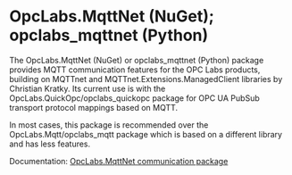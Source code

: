 OpcLabs.MqttNet (NuGet); opclabs_mqttnet (Python)
=================================================

The OpcLabs.MqttNet (NuGet) or opclabs_mqttnet (Python) package provides MQTT communication features for the OPC Labs products, building on MQTTnet and 
MQTTnet.Extensions.ManagedClient libraries by Christian Kratky.
Its current use is with the OpcLabs.QuickOpc/opclabs_quickopc package for OPC UA PubSub transport protocol mappings based on MQTT.

In most cases, this package is recommended over the OpcLabs.Mqtt/opclabs_mqtt package which is based on a different library and has less
features.

Documentation: [OpcLabs.MqttNet communication package](https://kb.opclabs.com/OpcLabs.MqttNet_communication_package)
